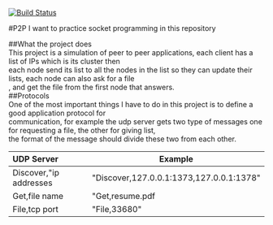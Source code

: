 [![Build Status](https://cloud.drone.io/api/badges/elahe-dastan/P2P/status.svg)](https://cloud.drone.io/elahe-dastan/P2P)<br/>

#P2P
I want to practice socket programming in this repository

##What the project does <br/>
This project is a simulation of peer to peer applications, each client has a list of IPs which is its cluster then <br/>
each node send its list to all the nodes in the list so they can update their lists, each node can also ask for a file<br/>
, and get the file from the first node that answers. <br/>
##Protocols <br/>
One of the most important things I have to do in this project is to define a good application protocol for <br/>
communication, for example the udp server gets two type of messages one for requesting a file, the other for giving list,<br/>
the format of the message should divide these two from each other.

| UDP Server             | Example                                   |
|:-----------------------| ------------------------------------------|
| Discover,"ip addresses | "Discover,127.0.0.1:1373,127.0.0.1:1378"  |
| Get,file name          | "Get,resume.pdf                           |
| File,tcp port          | "File,33680"                              |